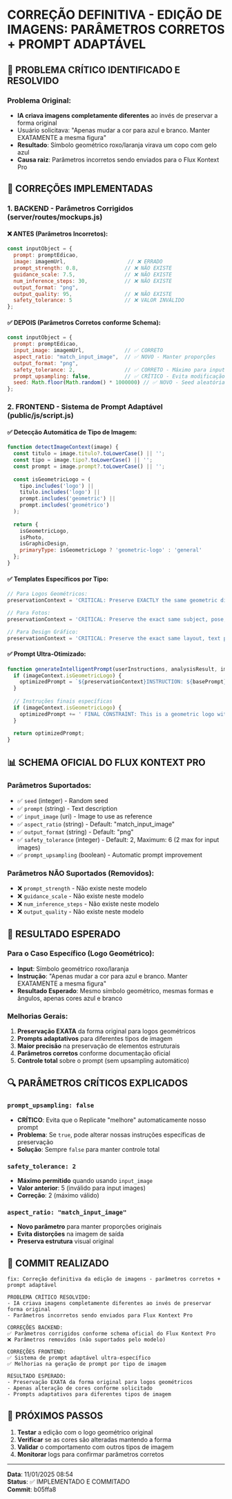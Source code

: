# CORREÇÃO DEFINITIVA - EDIÇÃO DE IMAGENS: PARÂMETROS CORRETOS + PROMPT ADAPTÁVEL

## 🚨 PROBLEMA CRÍTICO IDENTIFICADO E RESOLVIDO

### Problema Original:
- **IA criava imagens completamente diferentes** ao invés de preservar a forma original
- Usuário solicitava: "Apenas mudar a cor para azul e branco. Manter EXATAMENTE a mesma figura"
- **Resultado**: Símbolo geométrico roxo/laranja virava um copo com gelo azul
- **Causa raiz**: Parâmetros incorretos sendo enviados para o Flux Kontext Pro

## 🔧 CORREÇÕES IMPLEMENTADAS

### 1. BACKEND - Parâmetros Corrigidos (server/routes/mockups.js)

#### ❌ ANTES (Parâmetros Incorretos):
```javascript
const inputObject = {
  prompt: promptEdicao,
  image: imagemUrl,                    // ❌ ERRADO
  prompt_strength: 0.8,               // ❌ NÃO EXISTE
  guidance_scale: 7.5,                // ❌ NÃO EXISTE  
  num_inference_steps: 30,            // ❌ NÃO EXISTE
  output_format: "png",
  output_quality: 95,                 // ❌ NÃO EXISTE
  safety_tolerance: 5                 // ❌ VALOR INVÁLIDO
};
```

#### ✅ DEPOIS (Parâmetros Corretos conforme Schema):
```javascript
const inputObject = {
  prompt: promptEdicao,
  input_image: imagemUrl,             // ✅ CORRETO
  aspect_ratio: "match_input_image",  // ✅ NOVO - Manter proporções
  output_format: "png",
  safety_tolerance: 2,                // ✅ CORRETO - Máximo para input images
  prompt_upsampling: false,           // ✅ CRÍTICO - Evita modificação do prompt
  seed: Math.floor(Math.random() * 1000000) // ✅ NOVO - Seed aleatória
};
```

### 2. FRONTEND - Sistema de Prompt Adaptável (public/js/script.js)

#### ✅ Detecção Automática de Tipo de Imagem:
```javascript
function detectImageContext(image) {
  const titulo = image.titulo?.toLowerCase() || '';
  const tipo = image.tipo?.toLowerCase() || '';
  const prompt = image.prompt?.toLowerCase() || '';
  
  const isGeometricLogo = (
    tipo.includes('logo') || 
    titulo.includes('logo') ||
    prompt.includes('geometric') ||
    prompt.includes('geométrico')
  );
  
  return {
    isGeometricLogo,
    isPhoto,
    isGraphicDesign,
    primaryType: isGeometricLogo ? 'geometric-logo' : 'general'
  };
}
```

#### ✅ Templates Específicos por Tipo:
```javascript
// Para Logos Geométricos:
preservationContext = 'CRITICAL: Preserve EXACTLY the same geometric diamond/arrow shapes, identical angles (maintain all 60°, 120°, and sharp points), same proportions, same line thickness, same overall composition and positioning.';

// Para Fotos:
preservationContext = 'CRITICAL: Preserve the exact same subject, pose, facial expression, body positioning, composition, lighting direction and intensity.';

// Para Design Gráfico:
preservationContext = 'CRITICAL: Preserve the exact same layout, text positioning, font sizes, design elements arrangement, spacing, and visual balance.';
```

#### ✅ Prompt Ultra-Otimizado:
```javascript
function generateIntelligentPrompt(userInstructions, analysisResult, imageContext) {
  if (imageContext.isGeometricLogo) {
    optimizedPrompt = `${preservationContext}INSTRUCTION: ${basePrompt}. CONSTRAINT: Only change colors as specified, do not modify any shapes, angles, or geometric elements. ${technicalInstructions}${specificInstructions}`;
  }
  
  // Instruções finais específicas
  if (imageContext.isGeometricLogo) {
    optimizedPrompt += ' FINAL CONSTRAINT: This is a geometric logo with precise angular diamond/arrow shapes - preserve ALL geometric elements (shapes, lines, angles, proportions) exactly as they are. Only apply color changes.';
  }
  
  return optimizedPrompt;
}
```

## 📊 SCHEMA OFICIAL DO FLUX KONTEXT PRO

### Parâmetros Suportados:
- ✅ `seed` (integer) - Random seed
- ✅ `prompt` (string) - Text description
- ✅ `input_image` (uri) - Image to use as reference
- ✅ `aspect_ratio` (string) - Default: "match_input_image"
- ✅ `output_format` (string) - Default: "png"
- ✅ `safety_tolerance` (integer) - Default: 2, Maximum: 6 (2 max for input images)
- ✅ `prompt_upsampling` (boolean) - Automatic prompt improvement

### Parâmetros NÃO Suportados (Removidos):
- ❌ `prompt_strength` - Não existe neste modelo
- ❌ `guidance_scale` - Não existe neste modelo
- ❌ `num_inference_steps` - Não existe neste modelo
- ❌ `output_quality` - Não existe neste modelo

## 🎯 RESULTADO ESPERADO

### Para o Caso Específico (Logo Geométrico):
- **Input**: Símbolo geométrico roxo/laranja
- **Instrução**: "Apenas mudar a cor para azul e branco. Manter EXATAMENTE a mesma figura"
- **Resultado Esperado**: Mesmo símbolo geométrico, mesmas formas e ângulos, apenas cores azul e branco

### Melhorias Gerais:
1. **Preservação EXATA** da forma original para logos geométricos
2. **Prompts adaptativos** para diferentes tipos de imagem
3. **Maior precisão** na preservação de elementos estruturais
4. **Parâmetros corretos** conforme documentação oficial
5. **Controle total** sobre o prompt (sem upsampling automático)

## 🔍 PARÂMETROS CRÍTICOS EXPLICADOS

### `prompt_upsampling: false`
- **CRÍTICO**: Evita que o Replicate "melhore" automaticamente nosso prompt
- **Problema**: Se `true`, pode alterar nossas instruções específicas de preservação
- **Solução**: Sempre `false` para manter controle total

### `safety_tolerance: 2`
- **Máximo permitido** quando usando `input_image`
- **Valor anterior**: 5 (inválido para input images)
- **Correção**: 2 (máximo válido)

### `aspect_ratio: "match_input_image"`
- **Novo parâmetro** para manter proporções originais
- **Evita distorções** na imagem de saída
- **Preserva estrutura** visual original

## 📝 COMMIT REALIZADO

```
fix: Correção definitiva da edição de imagens - parâmetros corretos + prompt adaptável

PROBLEMA CRÍTICO RESOLVIDO:
- IA criava imagens completamente diferentes ao invés de preservar forma original
- Parâmetros incorretos sendo enviados para Flux Kontext Pro

CORREÇÕES BACKEND:
✅ Parâmetros corrigidos conforme schema oficial do Flux Kontext Pro
❌ Parâmetros removidos (não suportados pelo modelo)

CORREÇÕES FRONTEND:
✅ Sistema de prompt adaptável ultra-específico
✅ Melhorias na geração de prompt por tipo de imagem

RESULTADO ESPERADO:
- Preservação EXATA da forma original para logos geométricos
- Apenas alteração de cores conforme solicitado
- Prompts adaptativos para diferentes tipos de imagem
```

## 🚀 PRÓXIMOS PASSOS

1. **Testar** a edição com o logo geométrico original
2. **Verificar** se as cores são alteradas mantendo a forma
3. **Validar** o comportamento com outros tipos de imagem
4. **Monitorar** logs para confirmar parâmetros corretos

---

**Data**: 11/01/2025 08:54  
**Status**: ✅ IMPLEMENTADO E COMMITADO  
**Commit**: b05ffa8
